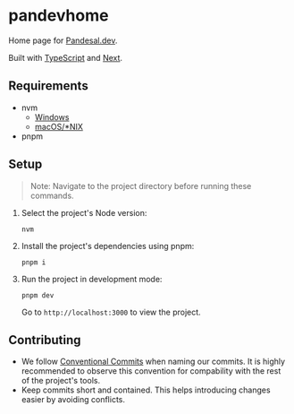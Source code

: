 # pandevhome

Home page for [Pandesal.dev](https://pandesal.dev).

Built with [TypeScript](https://typescriptlang.org) and [Next](https://nextjs.org).

## Requirements

- nvm
  - [Windows](https://github.com/coreybutler/nvm-windows?tab=readme-ov-file)
  - [macOS/*NIX](https://github.com/nvm-sh/nvm)
- pnpm

## Setup

> Note: Navigate to the project directory before running these commands. 

1. Select the project's Node version:
   ```shell
   nvm
   ```
2. Install the project's dependencies using pnpm:
   ```shell
   pnpm i
   ```
3. Run the project in development mode:
   ```shell
   pnpm dev
   ```
   Go to `http://localhost:3000` to view the project.

## Contributing

- We follow [Conventional Commits](https://conventionalcommits.org) when naming our commits. It is highly recommended to
  observe this convention for compability with the rest of the project's tools.
- Keep commits short and contained. This helps introducing changes easier by avoiding conflicts.
